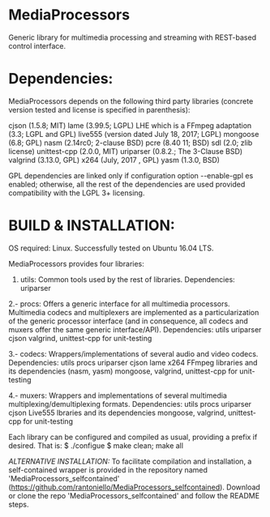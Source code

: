 # MediaProcessors
Generic library for multimedia processing and streaming with REST-based control 
interface.

Dependencies:
=============

MediaProcessors depends on the following third party libraries (concrete 
version tested and license is specified in parenthesis):

cjson (1.5.8; MIT)
lame (3.99.5; LGPL)
LHE which is a FFmpeg adaptation (3.3; LGPL and GPL)
live555 (version dated July 18, 2017; LGPL)
mongoose (6.8; GPL)
nasm (2.14rc0; 2-clause BSD)
pcre (8.40 11; BSD)
sdl (2.0;  zlib license)
unittest-cpp (2.0.0, MIT)
uriparser (0.8.2.; The 3-Clause BSD)
valgrind (3.13.0, GPL)
x264 (July, 2017 , GPL)
yasm (1.3.0, BSD)

GPL dependencies are linked only if configuration option --enable-gpl es enabled; 
otherwise, all the rest of the dependencies are used provided compatibility with 
the LGPL 3+ licensing.

BUILD & INSTALLATION:
=====================

OS required: Linux.
Successfully tested on Ubuntu 16.04 LTS.

MediaProcessors provides four libraries:

1. utils: Common tools used by the rest of libraries.
Dependencies: 
uriparser

2.- procs: Offers a generic interface for all multimedia processors. Multimedia 
codecs and multiplexers are implemented as a particularization of the generic 
processor interface (and in consequence, all codecs and muxers offer the same 
generic interface/API).
Dependencies:
utils
uriparser
cjson
valgrind, unittest-cpp for unit-testing

3.- codecs: Wrappers/implementations of several audio and video codecs.
Dependencies:
utils
procs
uriparser
cjson
lame
x264
FFmpeg libraries and its dependencies (nasm, yasm)
mongoose, valgrind, unittest-cpp for unit-testing

4.- muxers: Wrappers and implementations of several multimedia 
multiplexing/demultiplexing formats.
Dependencies:
utils
procs
uriparser
cjson
Live555 lbraries and its dependencies
mongoose, valgrind, unittest-cpp for unit-testing

Each library can be configured and compiled as usual, providing a prefix if 
desired. That is:
$ ./configue
$ make clean; make all

*ALTERNATIVE INSTALLATION:*
To facilitate compilation and installation, a self-contained wrapper is provided 
in the repository named 'MediaProcessors_selfcontained' 
(https://github.com/rantoniello/MediaProcessors_selfcontained).
Download or clone the repo 'MediaProcessors_selfcontained' and follow the README 
steps.

